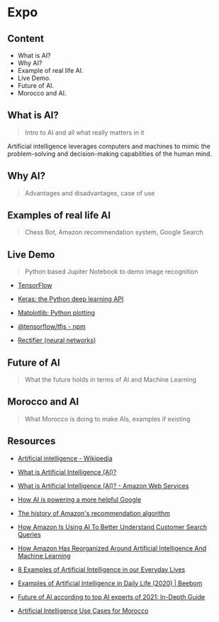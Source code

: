 # Expo

## Content

- What is AI?
- Why AI?
- Example of real life AI.
- Live Demo.
- Future of AI.
- Morocco and AI.

## What is AI?

> Intro to AI and all what really matters in it

Artificial intelligence leverages computers and machines to mimic the problem-solving and decision-making capabilities of the human mind.

## Why AI?

> Advantages and disadvantages, case of use

## Examples of real life AI

> Chess Bot, Amazon recommendation system, Google Search

## Live Demo

> Python based Jupiter Notebook to demo image recognition

- [TensorFlow](https://www.tensorflow.org/)
- [Keras: the Python deep learning API](https://keras.io/)
- [Matplotlib: Python plotting](https://matplotlib.org/)
- [@tensorflow/tfjs - npm](https://www.npmjs.com/package/@tensorflow/tfjs)

- [Rectifier (neural networks)](<https://en.wikipedia.org/wiki/Rectifier_(neural_networks)>)

## Future of AI

> What the future holds in terms of AI and Machine Learning

## Morocco and AI

> What Morocco is doing to make AIs, examples if existing

## Resources

- [Artificial intelligence - Wikipedia](https://en.wikipedia.org/wiki/Artificial_intelligence)
- [What is Artificial Intelligence (AI)?](https://www.ibm.com/cloud/learn/what-is-artificial-intelligence)
- [What is Artificial Intelligence (AI)? - Amazon Web Services](https://aws.amazon.com/machine-learning/what-is-ai/)

- [How AI is powering a more helpful Google](https://blog.google/products/search/search-on/)
- [The history of Amazon's recommendation algorithm](https://www.amazon.science/the-history-of-amazons-recommendation-algorithm)
- [How Amazon Is Using AI To Better Understand Customer Search Queries](https://analyticsindiamag.com/how-amazon-is-using-ai-to-better-understand-customer-search-queries/)
- [How Amazon Has Reorganized Around Artificial Intelligence And Machine Learning](https://www.forbes.com/sites/blakemorgan/2018/07/16/how-amazon-has-re-organized-around-artificial-intelligence-and-machine-learning/?sh=19ec60237361)

- [8 Examples of Artificial Intelligence in our Everyday Lives](https://edgy.app/examples-of-artificial-intelligence)
- [Examples of Artificial Intelligence in Daily Life (2020) | Beebom](https://beebom.com/examples-of-artificial-intelligence/)

- [Future of AI according to top AI experts of 2021: In-Depth Guide](https://research.aimultiple.com/future-of-ai/)

- [Artificial Intelligence Use Cases for Morocco](https://www.linkedin.com/pulse/artificial-intelligence-use-cases-morocco-abdelhak-mahmoudi)

